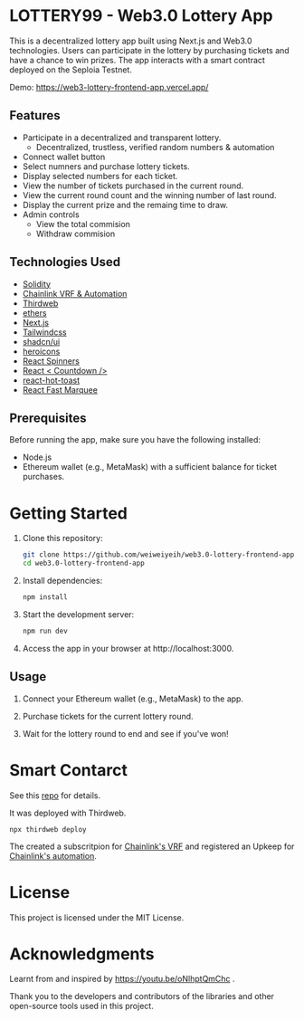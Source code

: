 # LOTTERY99 - Web3.0 Lottery App

This is a decentralized lottery app built using Next.js and Web3.0 technologies. Users can participate in the lottery by purchasing tickets and have a chance to win prizes. The app interacts with a smart contract deployed on the Seploia Testnet.

Demo: https://web3-lottery-frontend-app.vercel.app/

## Features

- Participate in a decentralized and transparent lottery.
  - Decentralized, trustless, verified random numbers & automation
- Connect wallet button
- Select numners and purchase lottery tickets.
- Display selected numbers for each ticket.
- View the number of tickets purchased in the current round.
- View the current round count and the winning number of last round.
- Display the current prize and the remaing time to draw.
- Admin controls
  - View the total commision
  - Withdraw commision

## Technologies Used

- [Solidity](https://docs.soliditylang.org/en/v0.8.22/)
- [Chainlink VRF & Automation](https://chain.link/)
- [Thirdweb](https://thirdweb.com/)
- [ethers](https://docs.ethers.org/v5/getting-started/)
- [Next.js](https://nextjs.org/)
- [Tailwindcss](https://tailwindcss.com/)
- [shadcn/ui](https://ui.shadcn.com/)
- [heroicons](https://heroicons.com/)
- [React Spinners](https://www.npmjs.com/package/react-spinners)
- [React < Countdown />](https://www.npmjs.com/package/react-countdown?activeTab=readme)
- [react-hot-toast](https://react-hot-toast.com/)
- [React Fast Marquee](https://www.npmjs.com/package/react-fast-marquee)

## Prerequisites

Before running the app, make sure you have the following installed:

- Node.js
- Ethereum wallet (e.g., MetaMask) with a sufficient balance for ticket purchases.

# Getting Started

1. Clone this repository:

   ```bash
   git clone https://github.com/weiweiyeih/web3.0-lottery-frontend-app.git
   cd web3.0-lottery-frontend-app
   ```

2. Install dependencies:

   ```cmd
   npm install
   ```

3. Start the development server:

   ```cmd
   npm run dev
   ```

4. Access the app in your browser at http://localhost:3000.

## Usage

1. Connect your Ethereum wallet (e.g., MetaMask) to the app.

2. Purchase tickets for the current lottery round.

3. Wait for the lottery round to end and see if you've won!

# Smart Contarct

See this [repo](https://github.com/weiweiyeih/web3.0-lottery-smart-contract) for details.

It was deployed with Thirdweb.

```
npx thirdweb deploy
```

The created a subscritpion for [Chainlink's VRF](https://vrf.chain.link/sepolia) and registered an Upkeep for [Chainlink's automation](https://automation.chain.link/sepolia).

# License

This project is licensed under the MIT License.

# Acknowledgments

Learnt from and inspired by https://youtu.be/oNlhptQmChc .

Thank you to the developers and contributors of the libraries and other open-source tools used in this project.
